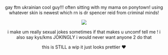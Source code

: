 <p align="center">  gay ftm ukrainian cool guy!!! 
often sitting with my mama on ponytown! using whatever skin is newest which rn is dr spencer reid from criminal minds!


<p align="center"> <img src=https://i.pinimg.com/originals/2c/fb/dd/2cfbddf6f8728926da3e05222870d0ba.gif> </p>

  <p align="center"> i make um really sexual jokes sometimes if that makes u uncomf tell me ! i also say kys/kms JOKINGLY i would never want anyone 2 do that </p>

  <p align="center"> this is STILL a wip it just looks prettier ❤️ </p>

  
